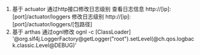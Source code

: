 1. 基于 actuator 通过http接口修改日志级别
    查看日志信息 http://[ip]:[port]/actuator/loggers
    修改日志级别 http://[ip]:[port]/actuator/loggers/[包路径] 
2. 基于 arthas 通过ognl修改
    ognl -c [ClassLoader] '@org.slf4j.LoggerFactory@getLogger("root").setLevel(@ch.qos.logback.classic.Level@DEBUG)'